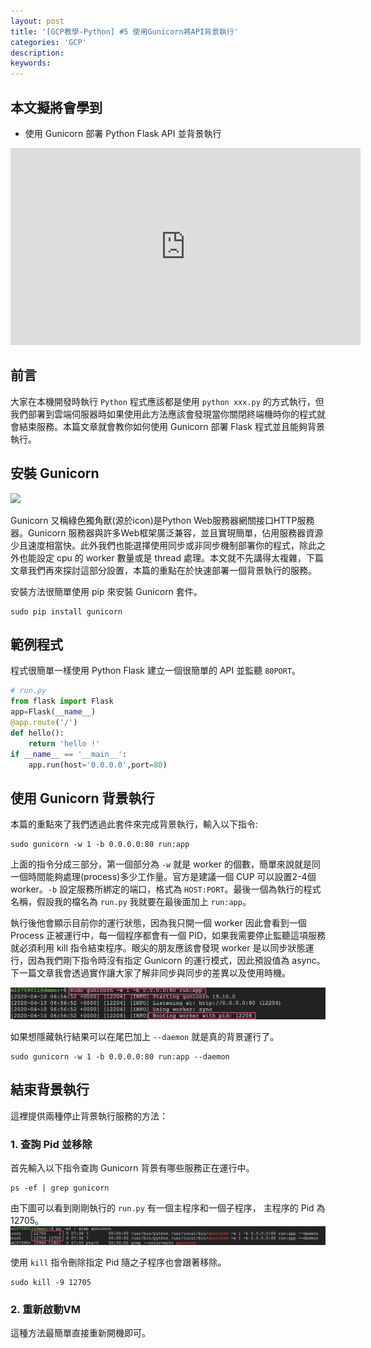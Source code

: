 ```yaml
---
layout: post
title: '[GCP教學-Python] #5 使用Gunicorn將API背景執行'
categories: 'GCP'
description:
keywords: 
---
```


## 本文擬將會學到
- 使用 Gunicorn 部署 Python Flask API 並背景執行

<iframe width="560" height="315" src="https://www.youtube.com/embed/rEWtDVAHb4U" frameborder="0" allow="accelerometer; autoplay; encrypted-media; gyroscope; picture-in-picture" allowfullscreen></iframe>

## 前言
大家在本機開發時執行 `Python` 程式應該都是使用 `python xxx.py` 的方式執行，但我們部署到雲端伺服器時如果使用此方法應該會發現當你關閉終端機時你的程式就會結束服務。本篇文章就會教你如何使用 Gunicorn 部署 Flask 程式並且能夠背景執行。

## 安裝 Gunicorn
![](https://i.imgur.com/vAjQ0mC.png)

Gunicorn 又稱綠色獨角獸(源於icon)是Python Web服務器網關接口HTTP服務器。Gunicorn 服務器與許多Web框架廣泛兼容，並且實現簡單，佔用服務器資源少且速度相當快。此外我們也能選擇使用同步或非同步機制部署你的程式，除此之外也能設定 cpu 的 worker 數量或是 thread 處理。本文就不先講得太複雜，下篇文章我們再來探討這部分設置，本篇的重點在於快速部署一個背景執行的服務。

安裝方法很簡單使用 pip 來安裝 Gunicorn 套件。

```
sudo pip install gunicorn
```

## 範例程式
程式很簡單一樣使用 Python Flask 建立一個很簡單的 API 並監聽 `80PORT`。

```py
# run.py
from flask import Flask
app=Flask(__name__)
@app.route('/')
def hello():
    return 'hello !'
if __name__ == '__main__':
    app.run(host='0.0.0.0',port=80)
```

## 使用 Gunicorn 背景執行
本篇的重點來了我們透過此套件來完成背景執行，輸入以下指令:

```
sudo gunicorn -w 1 -b 0.0.0.0:80 run:app
```

上面的指令分成三部分，第一個部分為 `-w` 就是 worker 的個數，簡單來說就是同一個時間能夠處理(process)多少工作量。官方是建議一個 CUP 可以設置2-4個 worker。`-b` 設定服務所綁定的端口，格式為 `HOST:PORT`。最後一個為執行的程式名稱，假設我的檔名為 `run.py` 我就要在最後面加上 `run:app`。

執行後他會顯示目前你的運行狀態，因為我只開一個 worker 因此會看到一個  Process 正被運行中，每一個程序都會有一個 PID，如果我需要停止監聽這項服務就必須利用 kill 指令結束程序。眼尖的朋友應該會發現 worker 是以同步狀態運行，因為我們剛下指令時沒有指定 Gunicorn 的運行模式，因此預設值為 async。下一篇文章我會透過實作讓大家了解非同步與同步的差異以及使用時機。

![](/images/posts/gcp/2020/img1090410-1.png)

如果想隱藏執行結果可以在尾巴加上 `--daemon` 就是真的背景運行了。

```
sudo gunicorn -w 1 -b 0.0.0.0:80 run:app --daemon
```

## 結束背景執行
這裡提供兩種停止背景執行服務的方法：

### 1. 查詢 Pid 並移除
首先輸入以下指令查詢 Gunicorn 背景有哪些服務正在運行中。  

```
ps -ef | grep gunicorn
```

由下圖可以看到剛剛執行的 `run.py` 有一個主程序和一個子程序， 主程序的 Pid 為 12705。
![](/images/posts/gcp/2020/img1090410-2.png)

使用 `kill` 指令刪除指定 Pid 隨之子程序也會跟著移除。

```
sudo kill -9 12705
```

### 2. 重新啟動VM
這種方法最簡單直接重新開機即可。